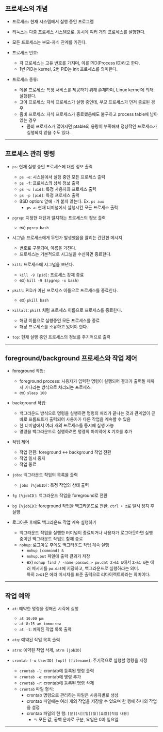 ## 프로세스의 개념

- 프로세스: 현재 시스템에서 실행 중인 프로그램
- 리눅스는 다중 프로세스 시스템으로, 동시에 여러 개의 프로세스를 실행한다.

- 모든 프로세스는 부모-자식 관계를 가진다.

- 프로세스 번호:

  - 각 프로세스는 고유 번호를 가지며, 이를 PID(Process ID)라고 한다.
  - 1번 PID는 kernel, 2번 PID는 init 프로세스를 의미한다.

- 프로세스 종류:

  - 데몬 프로세스: 특정 서비스를 제공하기 위해 존재하며, Linux kernel에 의해 실행된다.
  - 고아 프로세스: 자식 프로세스가 실행 중인데, 부모 프로세스가 먼저 종료된 경우
  - 좀비 프로세스: 자식 프로세스가 종료했음에도 불구하고 process table에 남아 있는 경우
    - 좀비 프로세스가 많아지면 ptable의 용량이 부족해져 정상적인 프로세스가 실행되지 않을 수도 있다.

---

## 프로세스 관리 명령

- `ps`: 현재 실행 중인 프로세스에 대한 정보 출력

  - `ps -e`: 시스템에서 실행 중인 모든 프로세스 출력
  - `ps -f`: 프로세스의 상세 정보 출력
  - `ps -u [uid]`: 특정 사용자의 프로세스 출력
  - `ps -p [pid]`: 특정 프로세스 출력
  - BSD option: 앞에 `-`가 붙지 않는다. Ex. `ps aux`
    - `ps a`: 현재 터미널에서 실행시킨 모든 프로세스 출력

- `pgrep`: 지정한 패턴과 일치하는 프로세스의 정보 출력

  - ex) `pgrep bash`

- 시그널: 프로세스에게 무언가 발생했음을 알리는 간단한 메시지

  - 번호로 구분되며, 이름을 가진다.
  - 프로세스는 기본적으로 시그널을 수신하면 종료한다.

- `kill`: 프로세스에 시그널을 보낸다.

  - `kill -9 [pid]`: 프로세스 강제 종료
  - ex) `kill -9 $(pgrep -x bash)`

- `pkill`: PID가 아닌 프로세스 이름으로 프로세스를 종료한다.

  - ex) `pkill bash`

- `killall`: `pkill` 처럼 프로세스 이름으로 프로세스를 종료한다.

  - 해당 이름으로 실행중인 모든 프로세스를 종료
  - 해당 프로세스를 소유하고 있어야 한다.

- `top`: 현재 실행 중인 프로세스의 정보를 주기적으로 출력

---

## foreground/background 프로세스와 작업 제어

- foreground 작업:

  - foreground process: 사용자가 입력한 명령이 실행되어 결과가 출력될 때까지 기다리는 방식으로 처리되는 프로세스
  - ex) `sleep 100`

- background 작업:

  - 백그라운드 방식으로 명령을 실행하면 명령의 처리가 끝나는 것과 관계없이 곧바로 프롬프트가 출력되어 사용자가 다른 작업을 계속할 수 있음
  - 한 터미널에서 여러 개의 프로세스를 동시에 실행 가능
  - 명령을 백그라운드로 실행하려면 명령의 마지막에 & 기호를 추가

- 작업 제어

  - 작업 전환: foreground <-> background 작업 전환
  - 작업 일시 중지
  - 작업 종료

- `jobs`: 백그라운드 작업의 목록을 출력

  - `jobs [%jobID]`: 특정 작업의 상태 출력

- `fg [%jobID]`: 백그라운드 작업을 foreground로 전환
- `bg [%jobID]`: foreground 작업을 백그라운드로 전환, `ctrl + z`로 일시 정지 후 실행

- 로그아웃 후에도 백그라운드 작업 계속 실행하기

  - 백그라운드 작업을 실행한 터미널이 종료되거나 사용자가 로그아웃하면 실행 중이던 백그라운드 작업도 함께 종료
  - `nohup`: 로그아웃 후에도 백그라운드 작업 계속 실행
    - `nohup [command] &`
    - `nohup.out` 파일에 출력 결과가 저장
    - ex) `nohup find / -name passwd > pw.dat 2>&1 &`에서 `2>&1 &`는 에러 메시지를 `pw.dat`에 저장하고, 백그라운드로 실행하라는 의미.  
      특히 `2>&1`은 에러 메시지를 표준 출력으로 리다이렉트하라는 의미이다.

---

## 작업 예약

- `at`: 예약한 명령을 정해진 시각에 실행

  - `at 10:00 pm`
  - `at 8:15 am tomorrow`
  - `at -l`: 예약된 작업 목록 출력

- `atq`: 예약된 작업 목록 출력
- `atrm`: 예약된 작업 삭제, `atrm [jobID]`

- `crontab [-u UserID] [opt] [filename]`: 주기적으로 실행할 명령을 지정

  - `crontab -l`: crontab에 등록된 명령 출력
  - `crontab -e`: crontab에 명령 추가
  - `crontab -r`: crontab에 등록된 명령 삭제
  - `crontab` 파일 형식:
    - crontab 명령으로 관리하는 파일은 사용자별로 생성
    - crontab 파일에는 여러 개의 작업을 저장할 수 있으며 한 행에 하나의 작업을 설정
    - crontab 파일의 한 행: `[분][시][일][월][요일][작업 내용]`
      - `*`: 모든 값, 공백 문자로 구분, 요일은 0이 일요일

---
